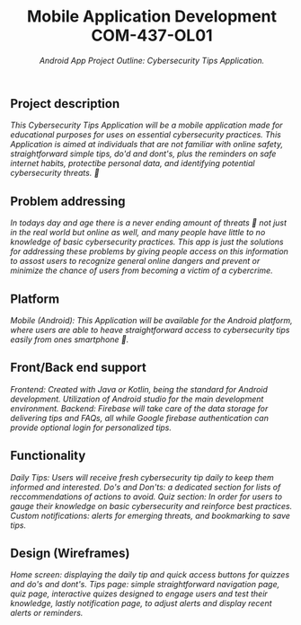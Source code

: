 <header>

<!--
  <<< Author notes: Course header >>>
  Include a 1280×640 image, course title in sentence case, and a concise description in emphasis.
  In your repository settings: enable template repository, add your 1280×640 social image, auto delete head branches.
  Add your open source license, GitHub uses MIT license.
-->

# Mobile Application Development COM-437-OL01

_Android App Project Outline: Cybersecurity Tips Application._

</header>

<!--
  <<< Author notes: Step 1 >>>
  Choose 3-5 steps for your course.
  The first step is always the hardest, so pick something easy!
  Link to docs.github.com for further explanations.
  Encourage users to open new tabs for steps!
-->

## Project description

_This Cybersecurity Tips Application will be a mobile application made for educational purposes for uses on essential cybersecurity practices. This Application is aimed at individuals that are not familiar with online safety, straightforward simple tips, do'd and dont's, plus the reminders on safe internet habits, protectibe personal data, and identifying potential cybersecurity threats.  :closed_lock_with_key:_


## Problem addressing

_In todays day and age there is a never ending amount of threats :supervillain: not just in the real world but online as well, and many people have little to no knowledge of basic cybersecurity practices. This app is just the solutions for addressing these problems by giving people access on this information to assost users to recognize  general online dangers and prevent or minimize the chance of users from becoming a victim of a cybercrime._


## Platform

_Mobile (Android): This Application will be available for the Android platform, where users are able to heave straightforward access to cybersecurity tips easily from ones smartphone :iphone:._


## Front/Back end support

_Frontend: Created with Java or Kotlin, being the standard for Android development. Utilization of Android studio for the main development environment.
Backend: Firebase will take care of the data storage for delivering tips and FAQs, all while Google firebase authentication can provide optional login for personalized tips._


## Functionality

_Daily Tips: Users will receive fresh cybersecurity tip daily to keep them informed and interested.
Do's and Don'ts: a dedicated section for lists of reccommendations of actions to avoid. Quiz section: In order for users to gauge their knowledge on basic cybersecurity and reinforce best practices. Custom notifications: alerts for emerging threats, and bookmarking to save tips._

## Design (Wireframes)

_Home screen: displaying the daily tip and quick access buttons for quizzes and do's and dont's. Tips page: simple straightforward navigation page, quiz page, interactive quizes designed to engage users and test their knowledge, lastly notification page, to adjust alerts and display recent alerts or reminders._

